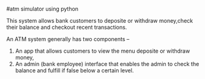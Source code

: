 #atm simulator using python

This system allows bank customers to deposite or withdraw money,check their balance and checkout recent transactions. 

An ATM system generally has two components – 

1. An app that allows customers to view the menu deposite or withdraw money, 
2. An admin (bank employee) interface that enables the admin to check the balance and fulfill if false below a certain level.

